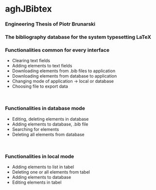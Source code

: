 # aghJBibtex

### Engineering Thesis of Piotr Brunarski <br>

### The bibliography database for the system typesetting LaTeX <br>

### Functionalities common for every interface
* Clearing  text fields
* Adding elements to text fields
* Downloading elements from .bib files to application
* Downloading elements from database to application
* Changing mode of application -> local or database
* Choosing file to export data
<br>

### Functionalities in database mode
* Editing, deleting elements in database
* Adding elements to database, .bib file
* Searching for elements
* Deleting all elements from database
<br>

### Functionalities in local mode
* Adding elements to list in tabel
* Deleting one or all elements from tabel
* Adding elements to database
* Editing elements in tabel

